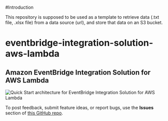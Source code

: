 #Introduction

This repository is supposed to be used as a template to retrieve data (.txt file, .xlsx file) from a data source (url), and store that data on an S3 bucket.


# eventbridge-integration-solution-aws-lambda
## Amazon EventBridge Integration Solution for AWS Lambda

![Quick Start architecture for EventBridge Integration Solution for AWS Lambda](https://github.com/aws-quickstart/eventbridge-integration-solution-aws-lambda/raw/master/images/arch-eventbridge-lambda.png)


To post feedback, submit feature ideas, or report bugs, use the **Issues** section of [this GitHub repo](https://github.com/aws-quickstart/eventbridge-integration-solution-aws-lambda).
